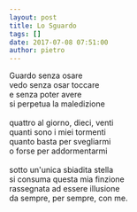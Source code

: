 ```yaml
---
layout: post
title: Lo Sguardo
tags: []
date: 2017-07-08 07:51:00
author: pietro
---
```

Guardo senza osare<br/>vedo senza osar toccare<br/>e senza poter avere<br/>si perpetua la maledizione<br/><br/>quattro al giorno, dieci, venti<br/>quanti sono i miei tormenti<br/>quanto basta per svegliarmi<br/>o forse per addormentarmi<br/><br/>sotto un'unica sbiadita stella<br/>si consuma questa mia finzione<br/>rassegnata ad essere illusione<br/>da sempre, per sempre, con me.
